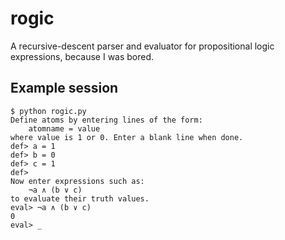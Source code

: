 # rogic

A recursive-descent parser and evaluator for propositional logic expressions, because I was bored.

## Example session

    $ python rogic.py 
    Define atoms by entering lines of the form:
        atomname = value
    where value is 1 or 0. Enter a blank line when done.
    def> a = 1
    def> b = 0
    def> c = 1
    def> 
    Now enter expressions such as:
        ¬a ∧ (b ∨ c)
    to evaluate their truth values.
    eval> ¬a ∧ (b ∨ c)
    0
    eval> _
